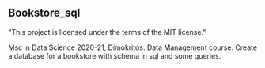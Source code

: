 ## Bookstore_sql
"This project is licensed under the terms of the MIT license."

Msc in Data Science 2020-21, Dimokritos. Data Management course.
Create a database for a bookstore with schema in sql and some queries.
